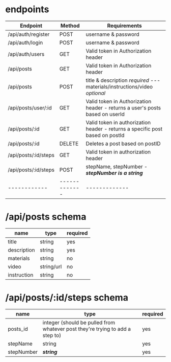 # endpoints

Endpoint | Method | Requirements
------------ | ------------- | ------------- 
/api/auth/register | POST | username & password
/api/auth/login | POST | username & password
/api/auth/users | GET | Valid token in Authorization header
/api/posts | GET | Valid token in Authorization header
/api/posts | POST | title & description *required* --- materials/instructions/video *optional*
/api/posts/user/:id | GET | Valid token in Authorization header - returns a user's posts based on userId
/api/posts/:id | GET | Valid token in authorization header - returns a specific post based on postId
/api/posts/:id | DELETE | Deletes a post based on postID
/api/posts/:id/steps | GET | Valid token in authorization header
/api/posts/:id/steps | POST | stepName, stepNumber - ***stepNumber is a string***
------------ | ------------- | ------------- 


# /api/posts schema

name | type | required
---- | ---- | --------
title|string|yes
description|string|yes
materials|string|no
video|string/url|no
instruction|string|no

# /api/posts/:id/steps schema

name | type | required
---- | ---- | --------
posts_id|integer (should be pulled from whatever post they're trying to add a step to)|yes
stepName|string|yes
stepNumber|***string***|yes


